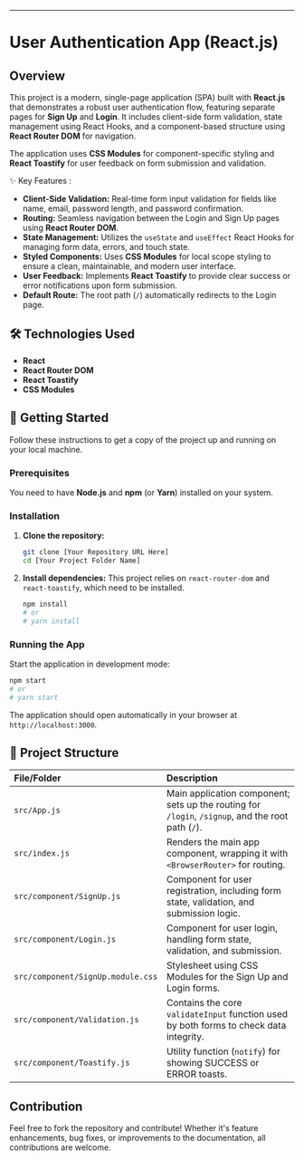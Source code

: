 

-----

# User Authentication App (React.js)

## Overview

This project is a modern, single-page application (SPA) built with **React.js** that demonstrates a robust user authentication flow, featuring separate pages for **Sign Up** and **Login**. It includes client-side form validation, state management using React Hooks, and a component-based structure using **React Router DOM** for navigation.

The application uses **CSS Modules** for component-specific styling and **React Toastify** for user feedback on form submission and validation.

✨ Key Features : 

  * **Client-Side Validation:** Real-time form input validation for fields like name, email, password length, and password confirmation.
  * **Routing:** Seamless navigation between the Login and Sign Up pages using **React Router DOM**.
  * **State Management:** Utilizes the `useState` and `useEffect` React Hooks for managing form data, errors, and touch state.
  * **Styled Components:** Uses **CSS Modules** for local scope styling to ensure a clean, maintainable, and modern user interface.
  * **User Feedback:** Implements **React Toastify** to provide clear success or error notifications upon form submission.
  * **Default Route:** The root path (`/`) automatically redirects to the Login page.

## 🛠️ Technologies Used

  * **React**
  * **React Router DOM**
  * **React Toastify**
  * **CSS Modules**

## 🚀 Getting Started

Follow these instructions to get a copy of the project up and running on your local machine.

### Prerequisites

You need to have **Node.js** and **npm** (or **Yarn**) installed on your system.

### Installation

1.  **Clone the repository:**

    ```bash
    git clone [Your Repository URL Here]
    cd [Your Project Folder Name]
    ```

2.  **Install dependencies:**
    This project relies on `react-router-dom` and `react-toastify`, which need to be installed.

    ```bash
    npm install
    # or 
    # yarn install
    ```

### Running the App

Start the application in development mode:

```bash
npm start
# or 
# yarn start
```

The application should open automatically in your browser at `http://localhost:3000`.

## 📂 Project Structure

| File/Folder | Description |
| :--- | :--- |
| `src/App.js` | Main application component; sets up the routing for `/login`, `/signup`, and the root path (`/`). |
| `src/index.js` | Renders the main app component, wrapping it with `<BrowserRouter>` for routing. |
| `src/component/SignUp.js` | Component for user registration, including form state, validation, and submission logic. |
| `src/component/Login.js` | Component for user login, handling form state, validation, and submission. |
| `src/component/SignUp.module.css` | Stylesheet using CSS Modules for the Sign Up and Login forms. |
| `src/component/Validation.js` | Contains the core `validateInput` function used by both forms to check data integrity. |
| `src/component/Toastify.js` | Utility function (`notify`) for showing SUCCESS or ERROR toasts. |

## Contribution

Feel free to fork the repository and contribute\! Whether it's feature enhancements, bug fixes, or improvements to the documentation, all contributions are welcome.

